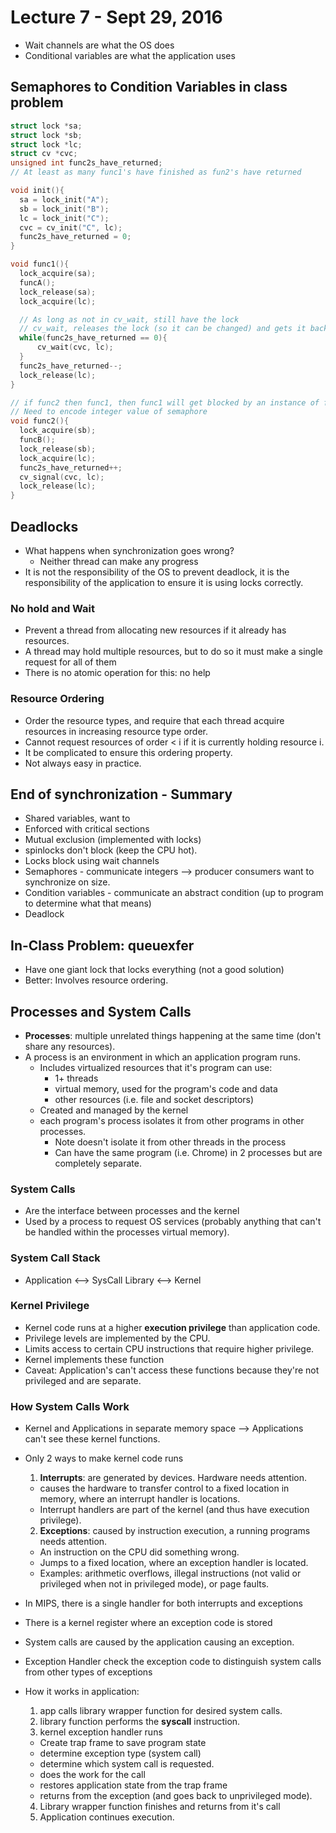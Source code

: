 # Lecture 7 - Sept 29, 2016
* Wait channels are what the OS does
* Conditional variables are what the application uses

## Semaphores to Condition Variables in class problem
``` C
struct lock *sa;
struct lock *sb;
struct lock *lc;
struct cv *cvc;
unsigned int func2s_have_returned;
// At least as many func1's have finished as fun2's have returned

void init(){
  sa = lock_init("A");
  sb = lock_init("B");
  lc = lock_init("C");
  cvc = cv_init("C", lc);
  func2s_have_returned = 0;
}

void func1(){
  lock_acquire(sa);
  funcA();
  lock_release(sa);
  lock_acquire(lc);

  // As long as not in cv_wait, still have the lock
  // cv_wait, releases the lock (so it can be changed) and gets it back -> back to critical section
  while(func2s_have_returned == 0){
      cv_wait(cvc, lc);
  }
  func2s_have_returned--;
  lock_release(lc);
}

// if func2 then func1, then func1 will get blocked by an instance of func2 that already happened
// Need to encode integer value of semaphore
void func2(){
  lock_acquire(sb);
  funcB();
  lock_release(sb);
  lock_acquire(lc);
  func2s_have_returned++;
  cv_signal(cvc, lc);
  lock_release(lc);
}
```

## Deadlocks
* What happens when synchronization goes wrong?
  * Neither thread can make any progress
* It is not the responsibility of the OS to prevent deadlock, it is the responsibility of the application to ensure it is using locks correctly.

### No hold and Wait
* Prevent a thread from allocating new resources if it already has resources.
* A thread may hold multiple resources, but to do so it must make a single request for all of them
* There is no atomic operation for this: no help

### Resource Ordering
* Order the resource types, and require that each thread acquire resources in increasing resource type order.
* Cannot request resources of order < i if it is currently holding resource i.
* It be complicated to ensure this ordering property.
* Not always easy in practice.

## End of synchronization - Summary
* Shared variables, want to
* Enforced with critical sections
* Mutual exclusion (implemented with locks)
* spinlocks don't block (keep the CPU hot).
* Locks block using wait channels
* Semaphores - communicate integers --> producer consumers want to synchronize on size.
* Condition variables - communicate an abstract condition (up to program to determine what that means)
* Deadlock

## In-Class Problem: queuexfer
* Have one giant lock that locks everything (not a good solution)
* Better: Involves resource ordering.

## Processes and System Calls
* **Processes**: multiple unrelated things happening at the same time (don't share any resources).
* A process is an environment in which an application program runs.
  * Includes virtualized resources that it's program can use:
    * 1+ threads
    * virtual memory, used for the program's code and data
    * other resources (i.e. file and socket descriptors)
  * Created and managed by the kernel
  * each program's process isolates it from other programs in other processes.
    * Note doesn't isolate it from other threads in the process
    * Can have the same program (i.e. Chrome) in 2 processes but are completely separate.

### System Calls
* Are the interface between processes and the kernel
* Used by a process to request OS services (probably anything that can't be handled within the processes virtual memory).

### System Call Stack
* Application <--> SysCall Library <--> Kernel

### Kernel Privilege
* Kernel code runs at a higher **execution privilege** than application code.
* Privilege levels are implemented by the CPU.
* Limits access to certain CPU instructions that require higher privilege.
* Kernel implements these function
* Caveat: Application's can't access these functions because they're not privileged and are separate.

### How System Calls Work
* Kernel and Applications in separate memory space --> Applications can't see these kernel functions.
* Only 2 ways to make kernel code runs

  1. **Interrupts**: are generated by devices. Hardware needs attention.
    * causes the hardware to transfer control to a fixed location in memory, where an interrupt handler is locations.
    * Interrupt handlers are part of the kernel (and thus have execution privilege).
  2. **Exceptions**: caused by instruction execution, a running programs needs attention.
    * An instruction on the CPU did something wrong.
    * Jumps to a fixed location, where an exception handler is located.
    * Examples: arithmetic overflows, illegal instructions (not valid or privileged when not in privileged mode), or page faults.
* In MIPS, there is a single handler for both interrupts and exceptions
* There is a kernel register where an exception code is stored

* System calls are caused by the application causing an exception.
* Exception Handler check the exception code to distinguish system calls from other types of exceptions

* How it works in application:
  1. app calls library wrapper function for desired system calls.
  2. library function performs the **syscall** instruction.
  3. kernel exception handler runs
    * Create trap frame to save program state
    * determine exception type (system call)
    * determine which system call is requested.
    * does the work for the call
    * restores application state from the trap frame
    * returns from the exception (and goes back to unprivileged mode).
  4. Library wrapper function finishes and returns from it's call
  5. Application continues execution.
